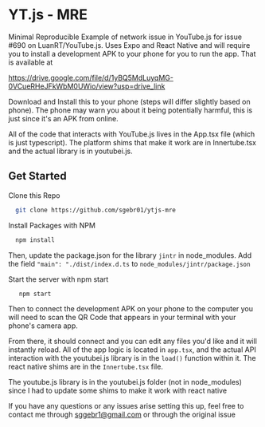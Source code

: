 
# YT.js - MRE

Minimal Reproducible Example of network issue in YouTube.js for issue #690 on LuanRT/YouTube.js. Uses Expo and React Native and will require you to install a development APK to your phone for you to run the app. That is available at 

   https://drive.google.com/file/d/1yBQ5MdLuyqMG-0VCueRHeJFkWbM0UWio/view?usp=drive_link

Download and Install this to your phone (steps will differ slightly based on phone). The phone may warn you about it being potentially harmful, this is just since it's an APK from online.

All of the code that interacts with YouTube.js lives in the App.tsx file (which is just typescript). The platform shims that make it work are in Innertube.tsx and the actual library is in youtubei.js.
## Get Started


Clone this Repo

```bash
  git clone https://github.com/sgebr01/ytjs-mre
```

Install Packages with NPM

```bash
  npm install
```

Then, update the package.json for the library `jintr` in node_modules. Add the field `"main": "./dist/index.d.ts` to `node_modules/jintr/package.json`


Start the server with npm start

```bash
   npm start
```


Then to connect the development APK on your phone to the computer you will need to scan the QR Code that appears in your terminal with your phone's camera app.

From there, it should connect and you can edit any files you'd like and it will instantly reload. All of the app logic is located in `app.tsx`, and the actual API interaction with the youtubei.js library is in the `load()` function within it. The react native shims are in the `Innertube.tsx` file.

The youtube.js library is in the youtubei.js folder (not in node_modules) since I had to update some shims to make it work with react native


If you have any questions or any issues arise setting this up, feel free to contact me through sggebr1@gmail.com or through the original issue
